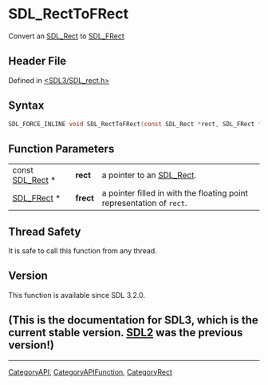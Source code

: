# SDL_RectToFRect

Convert an [SDL_Rect](SDL_Rect) to [SDL_FRect](SDL_FRect)

## Header File

Defined in [<SDL3/SDL_rect.h>](https://github.com/libsdl-org/SDL/blob/main/include/SDL3/SDL_rect.h)

## Syntax

```c
SDL_FORCE_INLINE void SDL_RectToFRect(const SDL_Rect *rect, SDL_FRect *frect);
```

## Function Parameters

|                              |           |                                                                       |
| ---------------------------- | --------- | --------------------------------------------------------------------- |
| const [SDL_Rect](SDL_Rect) * | **rect**  | a pointer to an [SDL_Rect](SDL_Rect).                                 |
| [SDL_FRect](SDL_FRect) *     | **frect** | a pointer filled in with the floating point representation of `rect`. |

## Thread Safety

It is safe to call this function from any thread.

## Version

This function is available since SDL 3.2.0.

## (This is the documentation for SDL3, which is the current stable version. [SDL2](https://wiki.libsdl.org/SDL2/) was the previous version!)



----
[CategoryAPI](CategoryAPI), [CategoryAPIFunction](CategoryAPIFunction), [CategoryRect](CategoryRect)

